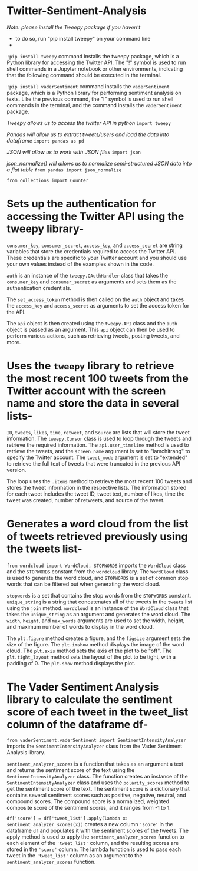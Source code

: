 # Twitter-Sentiment-Analysis

*Note: please install the Tweepy package if you haven't* 
- to do so, run "pip install tweepy" on your command line
- 
`!pip install tweepy` command installs the tweepy package, which is a Python library for accessing the Twitter API. The "!" symbol is used to run shell commands in a Jupyter notebook or other environments, indicating that the following command should be executed in the terminal.

`!pip install vaderSentiment` command installs the `vaderSentiment` package, which is a Python library for performing sentiment analysis on texts. Like the previous command, the "!" symbol is used to run shell commands in the terminal, and the command installs the `vaderSentiment` package.


*Tweepy allows us to access the twitter API in python*
`import tweepy`

*Pandas will allow us to extract tweets/users and load the data into dataframe*
`import pandas as pd`

*JSON will allow us to work with JSON files*
`import json`

*json_normalize() will allows us to normalize semi-structured JSON data into a flat table*
`from pandas import json_normalize`

`from collections import Counter`


# Sets up the authentication for accessing the Twitter API using the tweepy library-
`consumer_key`, `consumer_secret`, `access_key`, and `access_secret` are string variables that store the credentials required to access the Twitter API. These credentials are specific to your Twitter account and you should use your own values instead of the examples shown in the code.

`auth` is an instance of the `tweepy.OAuthHandler` class that takes the `consumer_key` and `consumer_secret` as arguments and sets them as the authentication credentials.

The `set_access_token` method is then called on the `auth` object and takes the `access_key` and `access_secret` as arguments to set the access token for the API.

The `api` object is then created using the `tweepy.API` class and the `auth` object is passed as an argument. This `api` object can then be used to perform various actions, such as retrieving tweets, posting tweets, and more.



# Uses the `tweepy` library to retrieve the most recent 100 tweets from the Twitter account with the screen name  and store the data in several lists-

`ID`, `tweets`, `likes`, `time`, `retweet`, and `Source` are lists that will store the tweet information.
The `tweepy.Cursor` class is used to loop through the tweets and retrieve the required information. The `api.user_timeline` method is used to retrieve the tweets, and the `screen_name` argument is set to "iamchitrang" to specify the Twitter account. The `tweet_mode` argument is set to "extended" to retrieve the full text of tweets that were truncated in the previous API version.

The loop uses the `.items` method to retrieve the most recent 100 tweets and stores the tweet information in the respective lists. The information stored for each tweet includes the tweet ID, tweet text, number of likes, time the tweet was created, number of retweets, and source of the tweet.

# Generates a word cloud from the list of tweets retrieved previously using the tweets list-
`from wordcloud import WordCloud, STOPWORDS` imports the `WordCloud` class and the `STOPWORDS` constant from the `wordcloud` library. The `WordCloud` class is used to generate the word cloud, and `STOPWORDS` is a set of common stop words that can be filtered out when generating the word cloud.

`stopwords` is a set that contains the stop words from the `STOPWORDS` constant.
`unique_string` is a string that concatenates all of the tweets in the `tweets` list using the `join` method.
`wordcloud` is an instance of the `WordCloud` class that takes the `unique_string` as an argument and generates the word cloud. The `width`, `height`, and `max_words` arguments are used to set the width, height, and maximum number of words to display in the word cloud.

The `plt.figure` method creates a figure, and the `figsize` argument sets the size of the figure.
The `plt.imshow` method displays the image of the word cloud.
The `plt.axis` method sets the axis of the plot to be "off".
The `plt.tight_layout` method sets the layout of the plot to be tight, with a padding of 0.
The `plt.show` method displays the plot.



# The Vader Sentiment Analysis library to calculate the sentiment score of each tweet in the tweet_list column of the dataframe df-

`from vaderSentiment.vaderSentiment import SentimentIntensityAnalyzer` imports the `SentimentIntensityAnalyzer` class from the Vader Sentiment Analysis library.

`sentiment_analyzer_scores` is a function that takes as an argument a text and returns the sentiment score of the text using the `SentimentIntensityAnalyzer` class. The function creates an instance of the `SentimentIntensityAnalyzer` class and uses the `polarity_scores` method to get the sentiment score of the text. The sentiment score is a dictionary that contains several sentiment scores such as positive, negative, neutral, and compound scores. The compound score is a normalized, weighted composite score of the sentiment scores, and it ranges from -1 to 1.

`df['score'] = df['tweet_list'].apply(lambda x: sentiment_analyzer_scores(x))` creates a new column `'score'` in the dataframe `df` and populates it with the sentiment scores of the tweets. The apply method is used to apply the `sentiment_analyzer_scores` function to each element of the `'tweet_list'` column, and the resulting scores are stored in the `'score'` column. The lambda function is used to pass each tweet in the `'tweet_list'` column as an argument to the `sentiment_analyzer_scores` function.



